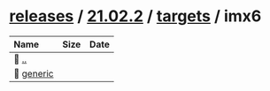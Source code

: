 ---
---

# [releases](/releases/) / [21.02.2](/releases/21.02.2/) / [targets](/releases/21.02.2/targets/) / imx6


| Name | Size | Date |
|:---|---:|---|
| 📁 [..](../) | | |
| 📁 [generic](generic) | | |

